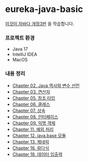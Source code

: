 # eureka-java-basic
[이것이 자바다 개정3판](https://m.hanbit.co.kr/store/books/book_view.html?p_code=B1795688037) 을 학습합니다.

### 프로젝트 환경
- Java 17
- IntelliJ IDEA
- MacOS

### 내용 정리
- [Chapter 02. Java 역사와 변수 선언](https://leeseunghee00.notion.site/Chap02-Java-3ec1ffed407d40b589bc88c56bd9bc2a?pvs=4)
- [Chapter 03. 연산자](https://leeseunghee00.notion.site/Chap03-a25cb39766044b62a4b0bfa38bb02971?pvs=4)
- [Chapter 05. 참조 타입](https://leeseunghee00.notion.site/Chap05-52841f17bbf24d64aa84ae423c63c182?pvs=4)
- [Chapter 06. 클래스](https://leeseunghee00.notion.site/Chap06-0e7ba28a0a02468f90d62cdc674b0af4?pvs=4)
- [Chapter 07. 상속](https://leeseunghee00.notion.site/Chap07-c10b70b8ec084ac68b130a53f039058f?pvs=4)
- [Chapter 08. 인터페이스](https://leeseunghee00.notion.site/Chap08-850a331aae874514b05ecc77ac4f07be?pvs=4)
- [Chapter 09. 익명 객체](https://leeseunghee00.notion.site/Chap09-9e31af415ecd4f47a6d2eafc0e3909f2?pvs=4)
- [Chapter 11. 예외 처리](https://leeseunghee00.notion.site/Chap11-2a1f36c91a724e21b90b9821a726681c?pvs=4)
- [Chapter 12. java.base 모듈](https://leeseunghee00.notion.site/Chap12-java-base-496c77806b8e4f069c3323cbc721c586?pvs=4)
- [Chapter 13. 제네릭](https://leeseunghee00.notion.site/Chap13-db214e6cbcea4e6589cd925f9ab14bde?pvs=4)
- [Chapter 16. 람다식](https://leeseunghee00.notion.site/Chap16-43333c22a3f04cbb9897e6db08a73bcd?pvs=4)
- [Chapter 18. 데이터 입출력](https://leeseunghee00.notion.site/Chap18-90834bf591604973a2b661598f1f2f30?pvs=4)